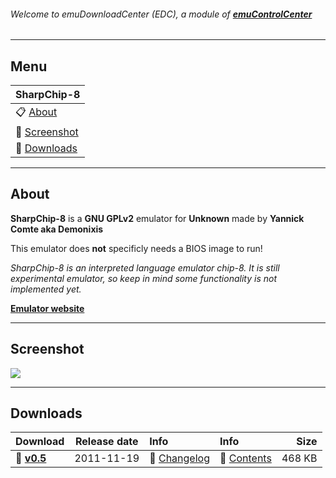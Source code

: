 ###### Welcome to emuDownloadCenter (EDC), a module of [**emuControlCenter**](https://github.com/PhoenixInteractiveNL/emuControlCenter/wiki/)
***
## Menu
| **SharpChip-8** |
|:---------|
| :clipboard: [About](#about) |
| :sunrise: [Screenshot](#screenshot) |
| :floppy_disk: [Downloads](#downloads) |
***
## About
**SharpChip-8** is a **GNU GPLv2** emulator for **Unknown** made by **Yannick Comte aka Demonixis**

This emulator does **not** specificly needs a BIOS image to run!

_SharpChip-8 is an interpreted language emulator chip-8. It is still experimental emulator, so keep in mind some functionality is not implemented yet._

[**Emulator website**](http://sharpchip8.codeplex.com/)
***
## Screenshot
![](https://raw.githubusercontent.com/PhoenixInteractiveNL/emuDownloadCenter/master/hooks/sharpchip8/screen.jpg)
***
## Downloads
| Download | Release date  | Info       | Info       | Size       |
|:---------|:-------------:|:-----------|:-----------|-----------:|
| :floppy_disk: [**v0.5**](https://github.com/PhoenixInteractiveNL/edc-repo0002/raw/master/sharpchip8/0.5.7z) | 2011-11-19 | :page_facing_up: [Changelog](https://github.com/PhoenixInteractiveNL/edc-repo0002/blob/master/sharpchip8/0.5_changelog.txt) | :mag_right: [Contents](https://github.com/PhoenixInteractiveNL/edc-repo0002/blob/master/sharpchip8/0.5_contents.txt) | 468 KB |
